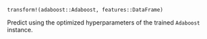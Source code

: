 ```
transform!(adaboost::Adaboost, features::DataFrame)
```

Predict using the optimized hyperparameters of the trained `Adaboost` instance.
